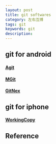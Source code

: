 ```yaml
---
layout: post
title: git softwares
category: 左右互搏
tags: git
keywords: git
description: 
---
```


## git for android

#### [Agit](https://github.com/rtyley/agit)

#### [MGit](https://github.com/maks/MGit)

#### [GitNex](https://gitlab.com/mmarif4u/gitnex)

## git for iphone

#### [WorkingCopy](https://workingcopyapp.com/)

## Reference

